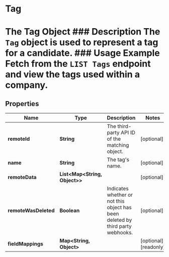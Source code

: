 

# Tag

# The Tag Object ### Description The `Tag` object is used to represent a tag for a candidate. ### Usage Example Fetch from the `LIST Tags` endpoint and view the tags used within a company.

## Properties

Name | Type | Description | Notes
------------ | ------------- | ------------- | -------------
**remoteId** | **String** | The third-party API ID of the matching object. |  [optional]
**name** | **String** | The tag&#39;s name. |  [optional]
**remoteData** | **List&lt;Map&lt;String, Object&gt;&gt;** |  |  [optional]
**remoteWasDeleted** | **Boolean** | Indicates whether or not this object has been deleted by third party webhooks. |  [optional]
**fieldMappings** | **Map&lt;String, Object&gt;** |  |  [optional] [readonly]



